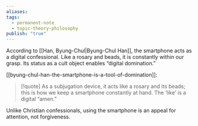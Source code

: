 ```yaml
---
aliases: 
tags:
  - permanent-note
  - topic-theory-philosophy
publish: "true"
---
```

According to [[Han, Byung-Chul|Byung-Chul Han]], the smartphone acts as a digital confessional. Like a rosary and beads, it is constantly within our grasp. Its status as a cult object enables “digital domination.”

[[byung-chul-han-the-smartphone-is-a-tool-of-domination]]:

> [!quote] 
> As a subjugation device, it acts like a rosary and its beads; this is how we keep a smartphone constantly at hand. The ‘like’ is a digital “amen.” 

Unlike Christian confessionals, using the smartphone is an appeal for attention, not forgiveness.